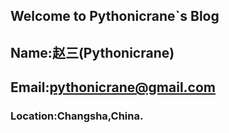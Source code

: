 ## Welcome to Pythonicrane`s Blog

##  Name:赵三(Pythonicrane)


## Email:pythonicrane@gmail.com



### Location:Changsha,China.

